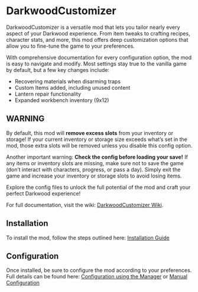 # DarkwoodCustomizer

DarkwoodCustomizer is a versatile mod that lets you tailor nearly every aspect of your Darkwood experience. From item tweaks to crafting recipes, character stats, and more, this mod offers deep customization options that allow you to fine-tune the game to your preferences.

With comprehensive documentation for every configuration option, the mod is easy to navigate and modify. Most settings stay true to the vanilla game by default, but a few key changes include:

- Recovering materials when disarming traps
- Custom Items added, including unused content
- Lantern repair functionality
- Expanded workbench inventory (9x12)

## WARNING

By default, this mod will **remove excess slots** from your inventory or storage! If your current inventory or storage size exceeds what’s set in the mod, those extra slots will be removed unless you disable this config option.

Another important warning: **Check the config before loading your save!** If any items or inventory slots are missing, make sure not to save the game (don’t interact with characters, progress, or pass a day). Simply exit the game and increase your inventory or storage slots to avoid losing items.

Explore the config files to unlock the full potential of the mod and craft your perfect Darkwood experience!

For full documentation, visit the wiki: [DarkwoodCustomizer Wiki](https://github.com/xamionex/DarkwoodCustomizer/wiki).

## Installation

To install the mod, follow the steps outlined here: [Installation Guide](https://github.com/xamionex/DarkwoodCustomizer/wiki/Installation)

## Configuration

Once installed, be sure to configure the mod according to your preferences.\
Full details can be found here: [Configuration using the Manager](https://github.com/xamionex/DarkwoodCustomizer/wiki/Configuration-using-ConfigurationManager) or [Manual Configuration](https://github.com/xamionex/DarkwoodCustomizer/wiki/Configuration)
